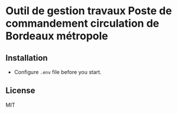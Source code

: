 # Outil de gestion travaux Poste de commandement circulation de Bordeaux métropole

## Installation

- Configure `.env` file before you start.

## License

MIT

